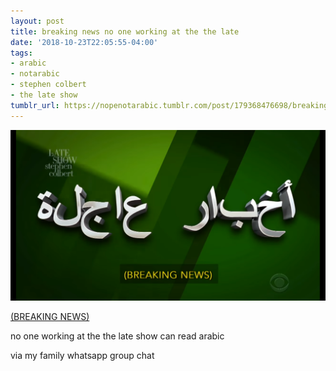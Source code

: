 ```yaml
---
layout: post
title: breaking news no one working at the the late
date: '2018-10-23T22:05:55-04:00'
tags:
- arabic
- notarabic
- stephen colbert
- the late show
tumblr_url: https://nopenotarabic.tumblr.com/post/179368476698/breaking-news-no-one-working-at-the-the-late
---
```

 ![](/tumblr_files/tumblr_ph2z5v8CAU1tz29g7o1_1280.png)  

[(BREAKING NEWS)](https://www.youtube.com/watch?v=HSpBm89NoCE)

no one working at the the late show can read arabic

via my family whatsapp group chat

